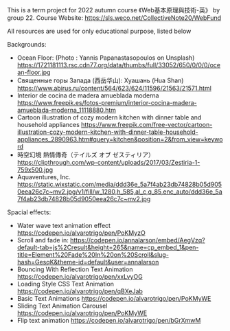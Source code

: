 This is a term project for 2022 autumn course 《Web基本原理與技術-英》 by group 22.
Course Website: https://sls.weco.net/CollectiveNote20/WebFund

All resources are used for only educational purpose, listed below

Backgrounds:
* Ocean Floor: (Photo : Yannis Papanastasopoulos on Unsplash) https://1721181113.rsc.cdn77.org/data/thumbs/full/33052/650/0/0/0/ocean-floor.jpg
* Священные горы Запада (西岳华山): Хуашань (Hua Shan) https://www.abirus.ru/content/564/623/624/11596/21563/21571.html
* Interior de cocina de madera amueblada moderna https://www.freepik.es/fotos-premium/interior-cocina-madera-amueblada-moderna_11118880.htm
* Cartoon illustration of cozy modern kitchen with dinner table and household appliances https://www.freepik.com/free-vector/cartoon-illustration-cozy-modern-kitchen-with-dinner-table-household-appliances_2890963.htm#query=kitchen&position=2&from_view=keyword
* 時空幻境 熱情傳奇（テイルズ オブ ゼスティリア）https://clipthrough.com/wp-content/uploads/2017/03/Zestiria-1-759x500.jpg
* Aquaventures, Inc. https://static.wixstatic.com/media/ddd36e_5a7f4ab23db74828b05d9050eea26c7c~mv2.jpg/v1/fill/w_1280,h_585,al_c,q_85,enc_auto/ddd36e_5a7f4ab23db74828b05d9050eea26c7c~mv2.jpg

Spacial effects:
* Water wave text animation effect https://codepen.io/alvarotrigo/pen/PoKMyzO
* Scroll and fade in: https://codepen.io/annalarson/embed/AegVzq?default-tab=js%2Cresult&height=265&name=cp_embed_1&pen-title=Element%20Fade%20In%20on%20Scroll&slug-hash=GesqK&theme-id=default&user=annalarson
* Bouncing With Reflection Text Animation https://codepen.io/alvarotrigo/pen/xxLvyOG
* Loading Style CSS Text Animation https://codepen.io/alvarotrigo/pen/qBXeJab
* Basic Text Animations https://codepen.io/alvarotrigo/pen/PoKMyWE
* Sliding Text Animation Carousel https://codepen.io/alvarotrigo/pen/PoKMyWE
* Flip text animation https://codepen.io/alvarotrigo/pen/bGrXmwM
